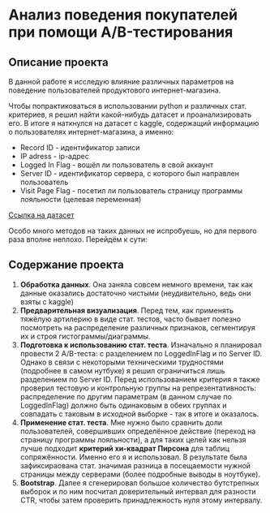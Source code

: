 # Анализ поведения покупателей при помощи A/B-тестирования

## Описание проекта
В данной работе я исследую влияние различных параметров на поведение пользователей продуктового интернет-магазина.

Чтобы попрактиковаться в использовании python и различных стат. критериев, я решил найти какой-нибудь датасет и проанализировать его. В итоге я наткнулся на датасет с kaggle, содержащий информацию о пользователях интернет-магазина, а именно:
- Record ID - идентификатор записи
- IP adress - ip-адрес
- Logged In Flag - вошёл ли пользователь в свой аккаунт
- Server ID - идентификатор сервера, с которого был направлен пользователь
- Visit Page Flag - посетил ли пользователь страницу программы лояльности (целевая переменная)

[Ссылка на датасет](https://www.kaggle.com/datasets/tklimonova/grocery-website-data-for-ab-test)

Особо много методов на таких данных не испробуешь, но для первого раза вполне неплохо. Перейдём к сути:

## Содержание проекта

1. **Обработка данных**. Она заняла совсем немного времени, так как данные оказались достаточно чистыми (неудивительно, ведь они взяты с kaggle)
2. **Предварительная визуализация**. Перед тем, как применять тяжёлую артилерию в виде стат. тестов, часто бывает полезно посмотреть на распределение различных признаков, сегментируя их и строя гистограммы/диаграммы.
3. **Подготовка к использованию стат. теста**.  Изначально я планировал провести 2 A/B-теста: с разделением по LoggedInFlag и по Server ID. Однако в связи с некоторыми техническими трудностями (подробнее в самом нутбуке) я решил ограничиться лишь разделением по Server ID. Перед использованием критерия я также проверил тестовую и контрольную группы на репрезентативность: распределение по другим параметрам (в данном случае по LoggedInFlag) должно быть одинаковым в обеих группах и совпадать с таковым в исходной выборке - так в итоге и оказалось.
4. **Применение стат. теста**. Мне нужно было сравнить доли пользователей, совершивших определённое действие (переход на страницу программы лояльности), а для таких целей как нельзя лучше подходит **критерий хи-квадрат Пирсона** для таблиц сопряжённости. Именно его я и использовал. В результате была зафиксираована стат. значимая разница в посещаемости нужной страницы между серверами (более подробные выводы в ноутбуке).
5. **Bootstrap**. Далее я сгенерировал большое количество бутстрепных выборок и по ним посчитал доверительный интервал для разности CTR, чтобы затем проверить принадлежность нуля этому интервалу. 
